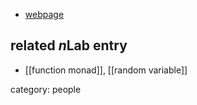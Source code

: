 

* [webpage](http://jeapostrophe.github.io/home/)

## related $n$Lab entry

* [[function monad]], [[random variable]]

category: people